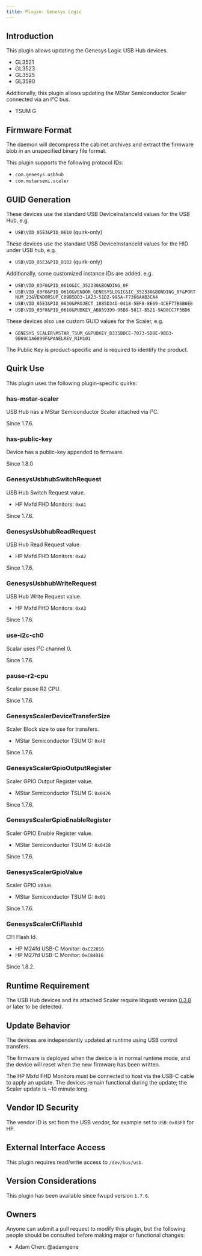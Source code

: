 ```yaml
---
title: Plugin: Genesys Logic
---
```


## Introduction

This plugin allows updating the Genesys Logic USB Hub devices.

* GL3521
* GL3523
* GL3525
* GL3590

Additionally, this plugin allows updating the MStar Semiconductor Scaler connected via an I²C bus.

* TSUM G

## Firmware Format

The daemon will decompress the cabinet archives and extract the firmware blob in an unspecified binary file format.

This plugin supports the following protocol IDs:

* `com.genesys.usbhub`
* `com.mstarsemi.scaler`

## GUID Generation

These devices use the standard USB DeviceInstanceId values for the USB Hub, e.g.

* `USB\VID_05E3&PID_0610` (quirk-only)

These devices use the standard USB DeviceInstanceId values for the HID under USB hub, e.g.

* `USB\VID_05E3&PID_0102` (quirk-only)

Additionally, some customized instance IDs are added. e.g.

* `USB\VID_03F0&PID_0610&IC_352330&BONDING_0F`
* `USB\VID_03F0&PID_0610&VENDOR_GENESYSLOGIC&IC_352330&BONDING_0F&PORTNUM_23&VENDORSUP_C09B5DD3-1A23-51D2-995A-F7366AAB3CA4`
* `USB\VID_05E3&PID_0630&PROJECT_1885D34D-0418-5EF8-8E69-4CEF77B6B6E8`
* `USB\VID_03F0&PID_0610&PUBKEY_AB859399-95B8-5817-B521-9AD8CC7F5BD6`

These devices also use custom GUID values for the Scaler, e.g.

* `GENESYS_SCALER\MSTAR_TSUM_G&PUBKEY_B335BDCE-7073-5D0E-9BD3-9B69C1A6899F&PANELREV_RIM101`

The Public Key is product-specific and is required to identify the product.

## Quirk Use

This plugin uses the following plugin-specific quirks:

### has-mstar-scaler

USB Hub has a MStar Semiconductor Scaler attached via I²C.

Since 1.7.6.

### has-public-key

Device has a public-key appended to firmware.

Since 1.8.0

### GenesysUsbhubSwitchRequest

USB Hub Switch Request value.

* HP Mxfd FHD Monitors: `0xA1`

Since 1.7.6.

### GenesysUsbhubReadRequest

USB Hub Read Request value.

* HP Mxfd FHD Monitors: `0xA2`

Since 1.7.6.

### GenesysUsbhubWriteRequest

USB Hub Write Request value.

* HP Mxfd FHD Monitors: `0xA3`

Since 1.7.6.

### use-i2c-ch0

Scalar uses I²C channel 0.

Since 1.7.6.

### pause-r2-cpu

Scalar pause R2 CPU.

Since 1.7.6.

### GenesysScalerDeviceTransferSize

Scaler Block size to use for transfers.

* MStar Semiconductor TSUM G: `0x40`

Since 1.7.6.

### GenesysScalerGpioOutputRegister

Scaler GPIO Output Register value.

* MStar Semiconductor TSUM G: `0x0426`

Since 1.7.6.

### GenesysScalerGpioEnableRegister

Scaler GPIO Enable Register value.

* MStar Semiconductor TSUM G: `0x0428`

Since 1.7.6.

### GenesysScalerGpioValue

Scaler GPIO value.

* MStar Semiconductor TSUM G: `0x01`

Since 1.7.6.

### GenesysScalerCfiFlashId

CFI Flash Id.

* HP M24fd USB-C Monitor: `0xC22016`
* HP M27fd USB-C Monitor: `0xC84016`

Since 1.8.2.

## Runtime Requirement

The USB Hub devices and its attached Scaler require libgusb version [0.3.8][1] or later to be detected.

## Update Behavior

The devices are independently updated at runtime using USB control transfers.

The firmware is deployed when the device is in normal runtime mode, and the device will reset when the new firmware has been written.

The HP Mxfd FHD Monitors must be connected to host via the USB-C cable to apply an update. The devices remain functional during the update; the Scaler update is ~10 minute long.

## Vendor ID Security

The vendor ID is set from the USB vendor, for example set to `USB:0x03F0` for HP.

## External Interface Access

This plugin requires read/write access to `/dev/bus/usb`.

[1]: https://github.com/hughsie/libgusb/commit/4e118c154dde70e196c4381bd97790a9413c3552

## Version Considerations

This plugin has been available since fwupd version `1.7.6`.

## Owners

Anyone can submit a pull request to modify this plugin, but the following people should be
consulted before making major or functional changes:

* Adam Chen: @adamgene
